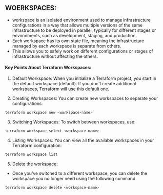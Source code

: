 ## WOERKSPACES:
- workspace is an isolated environment used to manage infrastructure configurations in a way that allows multiple versions of the same infrastructure to be deployed in parallel, typically for different stages or environments, such as development, staging, and production.
- Each workspace has its own state file, meaning the infrastructure managed by each workspace is separate from others. 
- This allows you to safely work on different configurations or stages of infrastructure without affecting the others.

#### Key Points About Terraform Workspaces:

1. Default Workspace: When you initialize a Terraform project, you start in the default workspace (default). If you don't create additional workspaces, Terraform will use this default one.

2. Creating Workspaces: You can create new workspaces to separate your configurations:

```bash
terraform workspace new <workspace-name>
```
3. Switching Workspaces: To switch between workspaces, use:

```bash
terraform workspace select <workspace-name>
```
4. Listing Workspaces: You can view all the available workspaces in your Terraform configuration:
```bash
terraform workspace list
```
5. Delete the workspace:
- Once you’ve switched to a different workspace, you can delete the workspace you no longer need using the following command:

```bash
terraform workspace delete <workspace-name>
```


